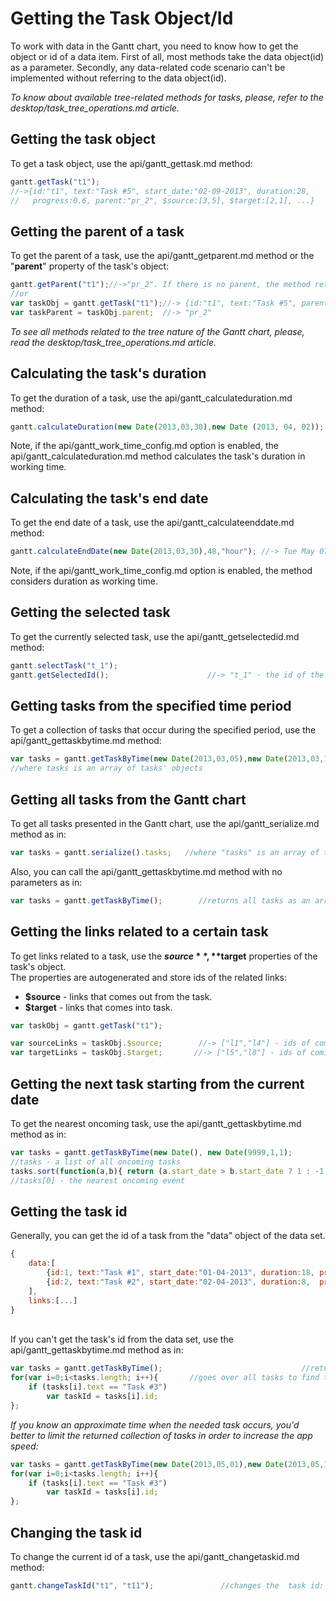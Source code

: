 Getting the Task Object/Id
============================================
To work with data in the Gantt chart, you need to know how to get the object or id of a data item. First of all,
most methods take the data object(id) as a parameter. Secondly, any data-related code scenario can't be implemented without referring to
the data object(id).

*To know about available tree-related methods for tasks, please, refer to the desktop/task_tree_operations.md article.*

Getting the task object
--------------------------
To get a task object, use the api/gantt_gettask.md method:

~~~js
gantt.getTask("t1");
//->{id:"t1", text:"Task #5", start_date:"02-09-2013", duration:28, 
//   progress:0.6, parent:"pr_2", $source:[3,5], $target:[2,1], ...}
~~~

Getting the parent of a task
---------------------------------------
To get the parent of a task, use the api/gantt_getparent.md method or the "**parent**" property of the task's object:

~~~js
gantt.getParent("t1");//->"pr_2". If there is no parent, the method returns the root id
//or
var taskObj = gantt.getTask("t1");//-> {id:"t1", text:"Task #5", parent:"pr_2", ...}
var taskParent = taskObj.parent;  //-> "pr_2"
~~~
*To see all methods related to the tree nature of the Gantt chart, please, read the desktop/task_tree_operations.md article.*

Calculating the task's duration
----------------------------------------
To get the duration of a task, use the api/gantt_calculateduration.md method:

~~~js
gantt.calculateDuration(new Date(2013,03,30),new Date (2013, 04, 02)); // ->16
~~~

Note, if the api/gantt_work_time_config.md option is enabled, the api/gantt_calculateduration.md method calculates the task's duration in working time. 

Calculating the task's end date
----------------------------------------
To get the end date of a task, use the api/gantt_calculateenddate.md method:

~~~js
gantt.calculateEndDate(new Date(2013,03,30),48,"hour"); //-> Tue May 07 2013 17:00:00
~~~

Note, if the api/gantt_work_time_config.md option is enabled, the method considers duration as working time. 


Getting the selected task
-------------------------------------
To get the currently selected task, use the  api/gantt_getselectedid.md method: 

~~~js
gantt.selectTask("t_1"); 
gantt.getSelectedId();                      //-> "t_1" - the id of the selected task
~~~

Getting tasks from the specified time period
------------------------------------------------
To get a collection of tasks that occur during the specified period, use the api/gantt_gettaskbytime.md method:

~~~js
var tasks = gantt.getTaskByTime(new Date(2013,03,05),new Date(2013,03,15)); 
//where tasks is an array of tasks' objects
~~~

Getting all tasks from the Gantt chart
-------------------------------------
To get all tasks presented in the Gantt chart, use the api/gantt_serialize.md method as in:

~~~js
var tasks = gantt.serialize().tasks;   //where "tasks" is an array of tasks' objects
~~~

Also, you can call the api/gantt_gettaskbytime.md method with no parameters as in:

~~~js
var tasks = gantt.getTaskByTime();        //returns all tasks as an array of objects
~~~


Getting the links related to a certain task
------------------------------------------
To get links related to a task, use the **$source**, **$target** properties of the task's object.<br> The properties are autogenerated and store ids of the  related links:

- **$source** - links that comes out from the task.
- **$target** - links that comes into task.

~~~js
var taskObj = gantt.getTask("t1");

var sourceLinks = taskObj.$source;        //-> ["l1","l4"] - ids of coming-out links  /*!*/
var targetLinks = taskObj.$target;       //-> ["l5","l8"] - ids of coming-into links  /*!*/
~~~


Getting the next task starting from the current date
--------------------------
To get the nearest oncoming task, use the api/gantt_gettaskbytime.md method as in:
~~~js
var tasks = gantt.getTaskByTime(new Date(), new Date(9999,1,1);	
//tasks - a list of all oncoming tasks
tasks.sort(function(a,b){ return (a.start_date > b.start_date ? 1 : -1); });
//tasks[0] - the nearest oncoming event
~~~

Getting the task id
--------------------------
Generally, you can get the id of a task from the "data" object of the data set.  

~~~js
{
    data:[
        {id:1, text:"Task #1", start_date:"01-04-2013", duration:18, progress:0.4}, /*!*/
        {id:2, text:"Task #2", start_date:"02-04-2013", duration:8,  progress:0.6}  /*!*/
    ],
    links:[...]
}
~~~

<br>
If you can't get the task's id from the data set, use the api/gantt_gettaskbytime.md method as in:

~~~js
var tasks = gantt.getTaskByTime();                               //returns all tasks
for(var i=0;i<tasks.length; i++){       //goes over all tasks to find the one needed
    if (tasks[i].text == "Task #3") 
        var taskId = tasks[i].id;
};
~~~

*If you know an approximate time when the needed task occurs, you'd better to limit the returned collection of tasks in order to increase the app speed:*

~~~js
var tasks = gantt.getTaskByTime(new Date(2013,05,01),new Date(2013,05,10)); 
for(var i=0;i<tasks.length; i++){  
	if (tasks[i].text == "Task #3") 
    	var taskId = tasks[i].id;
};
~~~

Changing the task id
-------------------------------
To change the current id of a task, use the api/gantt_changetaskid.md method:
~~~js
gantt.changeTaskId("t1", "t11");               //changes the  task id: "t1" -> "t11" 
~~~